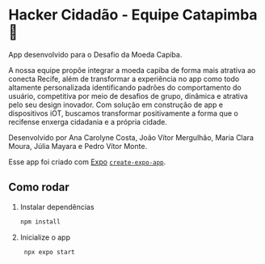 # Hacker Cidadão - Equipe Catapimba 👋

App desenvolvido para o Desafio da Moeda Capiba.

A nossa equipe propõe integrar a moeda capiba de forma mais atrativa ao conecta Recife, além de transformar a experiência no app como todo altamente personalizada identificando padrões do comportamento do usuário,  competitiva por meio de desafios de grupo, dinâmica e atrativa pelo seu design inovador. Com solução em construção de app e dispositivos iOT, buscamos transformar positivamente a forma que o recifense enxerga cidadania e a própria cidade.


Desenvolvido por Ana Carolyne Costa, João Vítor Mergulhão, Maria Clara Moura, Júlia Mayara e Pedro Vítor Monte.


Esse app foi criado com [Expo](https://expo.dev) [`create-expo-app`](https://www.npmjs.com/package/create-expo-app).

## Como rodar

1. Instalar dependências

   ```bash
   npm install
   ```

2. Inicialize o app

   ```bash
    npx expo start
   ```


